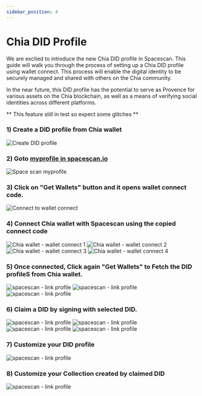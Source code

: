 ```yaml
---
sidebar_position: 4
---
```


# Chia DID Profile

We are excited to introduce the new Chia DID profile in Spacescan. This guide will walk you through the process of setting up a Chia DID profile using wallet connect. This process will enable the digital identity to be securely managed and shared with others on the Chia community. 

In the near future, this DID profile has the potential to serve as Provence for various assets on the Chia blockchain, as well as a means of verifying social identities across different platforms.

** This feature still in test so expect some glitches **

### 1) Create a DID profile from Chia wallet

![Create DID profile](did_claim_2.png)

### 2) Goto [**myprofile in spacescan.io**](https://www.spacescan.io/myprofile)

![Space scan myprofile](did_claim_4.png)

### 3) Click on "Get Wallets" button and it opens wallet connect code.  

![Connect to wallet connect](did_claim_5.png)

### 4) Connect Chia wallet with Spacescan using the copied connect code

![Chia wallet - wallet connect 1](did_claim_6.png)
![Chia wallet - wallet connect 2](did_claim_7.png)
![Chia wallet - wallet connect 3](did_claim_8.png)
![Chia wallet - wallet connect 4](did_claim_9.png)

### 5) Once connected, Click again "Get Wallets" to Fetch the DID profileS from Chia wallet.

![spacescan - link profile](did_claim_10.png)
![spacescan - link profile](did_claim_11.png)
![spacescan - link profile](did_claim_12.png)

### 6) Claim a DID by signing with selected DID.

![spacescan - link profile](did_claim_14.png)
![spacescan - link profile](did_claim_15.png)
![spacescan - link profile](did_claim_16.png)
![spacescan - link profile](did_claim_17.png)

### 7) Customize your DID profile

![spacescan - link profile](did_claim_18.png)

### 8) Customize your Collection created by claimed DID

![spacescan - link profile](did_claim_19.png)